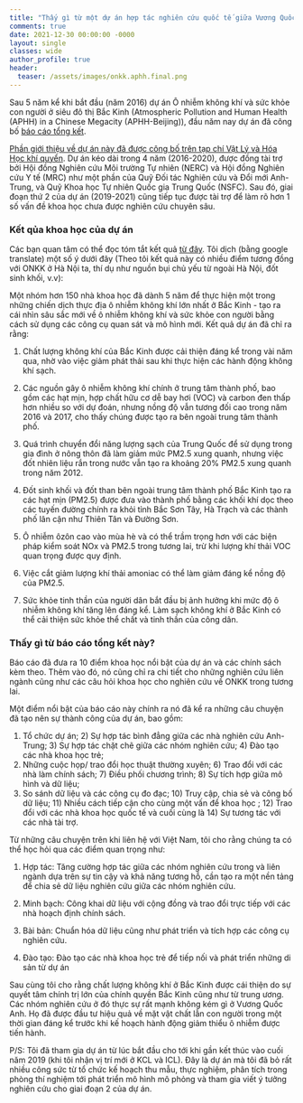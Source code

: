 ```yaml
---
title: "Thấy gì từ một dự án hợp tác nghiên cứu quốc tế giữa Vương Quốc Anh và Trung Quốc?"
comments: true
date: 2021-12-30 00:00:00 -0000
layout: single
classes: wide
author_profile: true
header:
  teaser: /assets/images/onkk.aphh.final.png
---
```


Sau 5 năm kể khi bắt đầu (năm 2016) dự án Ô nhiễm không khí và sức khỏe con người ở siêu đô thị Bắc Kinh 
(Atmospheric Pollution and Human Health (APHH) in a Chinese Megacity (APHH-Beijing)),
đầu năm nay dự án đã công bố [báo cáo tổng kết](http://epapers.bham.ac.uk/3381/). 

[Phần giới thiệu về dự án này đã được công bố trên tạp chí Vật Lý và Hóa Học khí quyển](https://acp.copernicus.org/articles/19/7519/2019/).
Dự án kéo dài trong 4 năm (2016-2020), được đồng tài trợ bởi Hội đồng Nghiên cứu Môi trường Tự nhiên (NERC) và 
Hội đồng Nghiên cứu Y tế (MRC) như một phần của Quỹ Đối tác Nghiên cứu và Đổi mới Anh-Trung, 
và Quỹ Khoa học Tự nhiên Quốc gia Trung Quốc (NSFC). Sau đó, giai đoạn thứ 2 của dự án (2019-2021) cũng tiếp tục được tài trợ
để làm rõ hơn 1 số vấn đề khoa học chưa được nghiên cứu chuyên sâu.

### Kết qủa khoa học của dự án

Các bạn quan tâm có thể đọc tóm tắt kết quả [từ đây](https://www.birmingham.ac.uk/news/latest/2021/03/beijing-air-quality-improves.aspx).
Tôi dịch (bằng google translate) một số ý dưới đây (Theo tôi kết quả này có nhiều điểm tương đồng với ONKK ở Hà Nội ta, 
thí dụ như nguồn bụi chủ yếu từ ngoài Hà Nội, đốt sinh khối, v.v):

Một nhóm hơn 150 nhà khoa học đã dành 5 năm để thực hiện một trong những chiến dịch thực địa ô nhiễm không khí lớn nhất ở Bắc Kinh - 
tạo ra cái nhìn sâu sắc mới về ô nhiễm không khí và sức khỏe con người bằng cách sử dụng các công cụ quan sát và mô hình mới. 
Kết quả dự án đã chỉ ra rằng:

1. Chất lượng không khí của Bắc Kinh được cải thiện đáng kể trong vài năm qua, 
nhờ vào việc giảm phát thải sau khi thực hiện các hành động không khí sạch.

2. Các nguồn gây ô nhiễm không khí chính ở trung tâm thành phố, bao gồm các hạt mịn, hợp chất hữu cơ dễ bay hơi (VOC)
và carbon đen thấp hơn nhiều so với dự đoán, nhưng nồng độ vẫn tương đối cao trong năm 2016 và 2017,
cho thấy chúng được tạo ra bên ngoài trung tâm thành phố.

3. Quá trình chuyển đổi năng lượng sạch của Trung Quốc để sử dụng trong gia đình ở nông thôn đã làm giảm mức PM2.5 xung quanh,
 nhưng việc đốt nhiên liệu rắn trong nước vẫn tạo ra khoảng 20% PM2.5 xung quanh trong năm 2012.
 
4. Đốt sinh khối và đốt than bên ngoài trung tâm thành phố Bắc Kinh tạo ra các hạt mịn (PM2.5) 
được đưa vào thành phố bằng các khối khí dọc theo các tuyến đường chính ra khỏi tỉnh Bắc Sơn Tây, 
Hà Trạch và các thành phố lân cận như Thiên Tân và Đường Sơn.

5. Ô nhiễm ôzôn cao vào mùa hè và có thể trầm trọng hơn với các biện pháp kiểm soát NOx và PM2.5 trong tương lai, 
trừ khi lượng khí thải VOC quan trọng được quy định.

6. Việc cắt giảm lượng khí thải amoniac có thể làm giảm đáng kể nồng độ của PM2.5.

7. Sức khỏe tinh thần của người dân bắt đầu bị ảnh hưởng khi mức độ ô nhiễm không khí tăng lên đáng kể. 
Làm sạch không khí ở Bắc Kinh có thể cải thiện sức khỏe thể chất và tinh thần của công dân.

### Thấy gì từ báo cáo tổng kết này?

Báo cáo đã đưa ra 10 điểm khoa học nổi bật của dự án và các chính sách kèm theo. 
Thêm vào đó, nó cũng chỉ ra chi tiết cho những nghiên cứu liên ngành cũng như các câu hỏi khoa học cho nghiên cứu về ONKK trong tương lai.

Một điểm nổi bật của báo cáo này chính ra nó đã kể ra những câu chuyện đã tạo nên sự thành công của dự án, bao gồm:
1) Tổ chức dự án; 2) Sự hợp tác bình đẳng giữa các nhà nghiên cứu Anh-Trung; 3) Sự hợp tác chặt chẽ giữa các nhóm nghiên cứu; 4) Đào tạo các nhà khoa học trẻ;
5) Những cuộc họp/ trao đổi học thuật thường xuyên; 6) Trao đổi với các nhà làm chính sách; 7) Điều phối chương trình; 8) Sự tích hợp giữa mô hình và dữ liệu;
9) So sánh dữ liệu và các công cụ đo đạc; 10) Truy cập, chia sẻ và công bố dữ liệu; 11) Nhiều cách tiếp cận cho cùng một vấn để khoa học
; 12) Trao đổi với các nhà khoa học quốc tế và cuối cùng là 14) Sự tương tác với các nhà tài trợ.

Từ những câu chuyện trên khi liên hệ với Việt Nam, tôi cho rằng chúng ta có thể học hỏi qua các điểm quan trọng như:

1) Hợp tác: Tăng cường hợp tác giữa các nhóm nghiên cứu trong và liên ngành dựa trên sự tin cậy và khả năng tương hỗ,
 cần tạo ra một nền tảng để chia sẻ dữ liệu nghiên cứu giữa các nhóm nghiên cứu.
 
3) Minh bạch: Công khai dữ liệu với cộng đồng và trao đổi trực tiếp với các nhà hoạch định chính sách.

4) Bài bản: Chuẩn hóa dữ liệu cũng như phát triển và tích hợp các công cụ nghiên cứu.

5) Đào tạo: Đào tạo các nhà khoa học trẻ để tiếp nối và phát triển những di sản từ dự án

Sau cùng tôi cho rằng chất lượng không khí ở Bắc Kinh được cái thiện do sự quyết tâm chính trị lớn của chính quyền Bắc Kinh cũng như từ trung ương.
Các nhóm nghiên cứu ở đó thực sự rất mạnh không kém gì ở Vương Quốc Anh. Họ đã được đầu tư hiệu quả về mặt vật chất lẫn con người 
trong một thời gian đáng kể trước khi kế hoạch hành động giảm thiểu ô nhiễm được tiến hành.

P/S: Tôi đã tham gia dự án từ lúc bắt đầu cho tới khi gần kết thúc vào cuối năm 2019 (khi tôi nhận vị trí mới ở KCL và ICL).
Đây là dự án mà tôi đã bỏ rất nhiều công sức từ tổ chức kế hoạch thu mẫu, thực nghiệm, phân tích trong phòng thí nghiệm tới 
phát triển mô hình mô phỏng và tham gia viết ý tưởng nghiên cứu cho giai đoạn 2 của dự án. 
